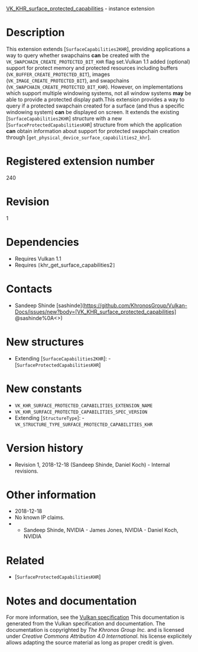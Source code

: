 [VK_KHR_surface_protected_capabilities](https://www.khronos.org/registry/vulkan/specs/1.3-extensions/man/html/VK_KHR_surface_protected_capabilities.html) - instance extension

# Description
This extension extends [`SurfaceCapabilities2KHR`], providing
applications a way to query whether swapchains  **can**  be created with the
`VK_SWAPCHAIN_CREATE_PROTECTED_BIT_KHR` flag set.Vulkan 1.1 added (optional) support for protect memory and protected
resources including buffers (`VK_BUFFER_CREATE_PROTECTED_BIT`), images
(`VK_IMAGE_CREATE_PROTECTED_BIT`), and swapchains
(`VK_SWAPCHAIN_CREATE_PROTECTED_BIT_KHR`).
However, on implementations which support multiple windowing systems, not
all window systems  **may**  be able to provide a protected display path.This extension provides a way to query if a protected swapchain created for
a surface (and thus a specific windowing system)  **can**  be displayed on
screen.
It extends the existing [`SurfaceCapabilities2KHR`] structure with a new
[`SurfaceProtectedCapabilitiesKHR`] structure from which the application
 **can**  obtain information about support for protected swapchain creation
through [`get_physical_device_surface_capabilities2_khr`].

# Registered extension number
240

# Revision
1

# Dependencies
- Requires Vulkan 1.1
- Requires `[`khr_get_surface_capabilities2`]`

# Contacts
- Sandeep Shinde [sashinde](https://github.com/KhronosGroup/Vulkan-Docs/issues/new?body=[VK_KHR_surface_protected_capabilities] @sashinde%0A<<Here describe the issue or question you have about the VK_KHR_surface_protected_capabilities extension>>)

# New structures
- Extending [`SurfaceCapabilities2KHR`]:  - [`SurfaceProtectedCapabilitiesKHR`]

# New constants
- `VK_KHR_SURFACE_PROTECTED_CAPABILITIES_EXTENSION_NAME`
- `VK_KHR_SURFACE_PROTECTED_CAPABILITIES_SPEC_VERSION`
- Extending [`StructureType`]:  - `VK_STRUCTURE_TYPE_SURFACE_PROTECTED_CAPABILITIES_KHR`

# Version history
- Revision 1, 2018-12-18 (Sandeep Shinde, Daniel Koch)  - Internal revisions.

# Other information
* 2018-12-18
* No known IP claims.
*   - Sandeep Shinde, NVIDIA  - James Jones, NVIDIA  - Daniel Koch, NVIDIA

# Related
- [`SurfaceProtectedCapabilitiesKHR`]

# Notes and documentation
For more information, see the [Vulkan specification](https://www.khronos.org/registry/vulkan/specs/1.3-extensions/html/vkspec.html)
This documentation is generated from the Vulkan specification and documentation.
The documentation is copyrighted by *The Khronos Group Inc.* and is licensed under *Creative Commons Attribution 4.0 International*.
his license explicitely allows adapting the source material as long as proper credit is given.
        